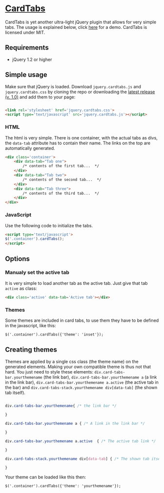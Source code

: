 
# [CardTabs](https://cardtabs.js.org)
CardTabs is yet another ultra-light jQuery plugin that allows for very simple tabs. The usage is explained below, click [here](https://cardtabs.js.org) for a demo. CardTabs is licensed under MIT. 

## Requirements
* jQuery 1.2 or higher

## Simple usage

Make sure that jQuery is loaded. Download `jquery.cardtabs.js` and `jquery.cardtabs.css` by cloning the repo or downloading the [latest release (v. 1.0)](https://github.com/blekerfeld/CardTabs/releases/tag/v1.0) and add them to your page:

```html

<link rel='stylesheet' href='jquery.cardtabs.css'>
<script type='text/javascript' src='jquery.cardtabs.js'></script>

```

### HTML 

The html is very simple. There is one container, with the actual tabs as divs, the `data-tab` attribute has to contain their name. The links on the top are automatically generated.



```html
<div class='container'>
    <div data-tab="Tab one">
    	/* contents of the first tab...  */
    </div>
    <div data-tab="Tab two">
        /* contents of the second tab...  */
    </div>
    <div data-tab="Tab three">
        /* contents of the third tab...  */
    </div>
</div>

```

### JavaScript

Use the following code to initialize the tabs.

```html
<script type='text/javascript'>
$('.container').cardTabs();
</script>
```

## Options

### Manualy set the active tab
It is very simple to load another tab as the active tab. Just give that tab `active` as class:

```html
<div class='active' data-tab='Active tab'></div>
```

### Themes
Some themes are included in card tabs, to use them they have to be defined in the javascript, like this:

```html
$('.container').cardTabs({'theme': 'inset'});
```

## Creating themes

Themes are applied by a single css class (the theme name) on the generated elements. Making your own compatible theme is thus not that hard. You just need to style these elements: `div.card-tabs-bar.yourthemename` (the link bar), `div.card-tabs-bar.yourthemename a` (a link in the link bar), `div.card-tabs-bar.yourthemename a.active` (the active tab in the bar) and `div.card-tabs-stack.yourthemename div[data-tab]` (the shown tab itself).

```css

div.card-tabs-bar.yourthemename{ /* the link bar */
    
}

div.card-tabs-bar.yourthemename a { /* A link in the link bar */

}

div.card-tabs-bar.yourthemename a.active  { /* The active tab link */ 

}

div.card-tabs-stack.yourthemename div[data-tab] { /* The shown tab itself */

}

```

Your theme can be loaded like this then:

```html
$('.container').cardTabs({'theme': 'yourthemename'});
```
